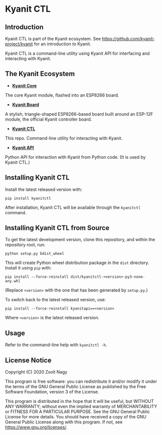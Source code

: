 # __Kyanit__ CTL

## Introduction

Kyanit CTL is part of the Kyanit ecosystem. See https://github.com/kyanit-project/kyanit for an
introduction to Kyanit.

Kyanit CTL is a command-line utility using Kyanit API for interfacing and interacting with Kyanit.

## The Kyanit Ecosystem

* [**Kyanit Core**](https://github.com/kyanit-project/kyanit)

The core Kyanit module, flashed into an ESP8266 board.

* [**Kyanit Board**](https://github.com/kyanit-project/kyanit-board)

A stylish, triangle-shaped ESP8266-based board built around an ESP-12F module, the official Kyanit
controller board.

* [**Kyanit CTL**](https://github.com/kyanit-project/kyanit-ctl)

This repo. Command-line utility for interacting with Kyanit.

* [**Kyanit API**](https://github.com/kyanit-project/kyanit-api)

Python API for interaction with Kyanit from Python code. (It is used by Kyanit CTL.)

## Installing Kyanit CTL

Install the latest released version with:

```
pip install kyanitctl
```

After installation, Kyanit CTL will be available through the `kyanitctl` command.

## Installing Kyanit CTL from Source

To get the latest development version, clone this repository, and within the repository root, run:

```
python setup.py bdist_wheel
```

This will create Python wheel distribution package in the `dist` directory. Install it using `pip`
with:

```
pip install --force-reinstall dist/kyanitctl-<version>-py3-none-any.whl
```

(Replace `<version>` with the one that has been generated by `setup.py`.)

To switch back to the latest released version, use:

```
pip install --force-reinstall kyanitapi==<version>
```

Where `<version>` is the latest released version.

## Usage

Refer to the command-line help with `kyanitctl -h`.

## License Notice

Copyright (C) 2020 Zsolt Nagy

This program is free software: you can redistribute it and/or modify it under the terms of the
GNU General Public License as published by the Free Software Foundation, version 3 of the License.

This program is distributed in the hope that it will be useful, but WITHOUT ANY WARRANTY; without
even the implied warranty of MERCHANTABILITY or FITNESS FOR A PARTICULAR PURPOSE.
See the GNU General Public License for more details.
You should have received a copy of the GNU General Public License along with this program.
If not, see <https://www.gnu.org/licenses/>.
